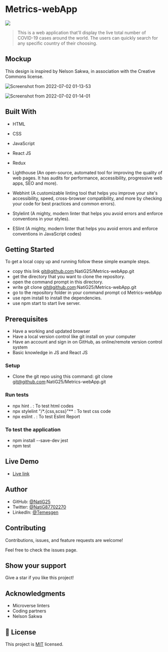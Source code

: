 # Metrics-webApp
![](https://img.shields.io/badge/Microverse-blueviolet)

> This is a web application that'll display the live total number of COVID-19 cases around the world. The users can quickly search for any specific country of their choosing.

## Mockup
This design is inspired by Nelson Sakwa, in association with the Creative Commons license.

![Screenshot from 2022-07-02 01-13-53](https://user-images.githubusercontent.com/86069740/176977303-7a010b58-3c0b-44e7-a5e2-4d45e9e318b5.png)

![Screenshot from 2022-07-02 01-14-01](https://user-images.githubusercontent.com/86069740/176977298-4767808b-c756-461f-b3b7-adc57c602fdc.png)

## Built With

- HTML

- CSS

- JavaScript

- React JS

- Redux

- Lighthouse (An open-source, automated tool for improving the quality of web pages. It has audits for performance, accessibility, progressive web apps, SEO and more).

- Webhint (A customizable linting tool that helps you improve your site's accessibility, speed, cross-browser compatibility, and more by checking your code for best practices and common errors).

- Stylelint (A mighty, modern linter that helps you avoid errors and enforce conventions in your styles).

- ESlint (A mighty, modern linter that helps you avoid errors and enforce conventions in JavaScript codes)

## Getting Started

To get a local copy up and running follow these simple example steps.

- copy this link git@github.com:NatiG25/Metrics-webApp.git
- get the directory that you want to clone the repository.
- open the command prompt in this directory.
- write git clone git@github.com:NatiG25/Metrics-webApp.git
- go to the repository folder in your command prompt cd Metrics-webApp
- use npm install to install the dependencies.
- use npm start to start live server.

## Prerequisites

- Have a working and updated browser
- Have a local version control like git install on your computer
- Have an account and sign in on GitHub, as online/remote version control system
- Basic knowledge in JS and React JS

### Setup

- Clone the git repo using this command: git clone git@github.com:NatiG25/Metrics-webApp.git

### Run tests

- npx hint . : To test html codes
- npx stylelint "/*.{css,scss}"** : To test css code
- npx eslint . : To test Eslint Report

### To test the application

- npm install --save-dev jest
- npm test

## Live Demo

- [Live link](https://62c0520991bd054aae5730d6--covid19-globally.netlify.app/)

## Author

- GitHub: [@NatiG25](https://github.com/NatiG25)
- Twitter: [@NatiG87702270](https://twitter.com/NatiG87702270)
- LinkedIn: [@Temesgen](https://linkedin.com/in/temesgen-g-gorgis-0910a6229 )

## Contributing

Contributions, issues, and feature requests are welcome!

Feel free to check the issues page.

## Show your support

Give a star if you like this project!

## Acknowledgments

- Microverse linters
- Coding partners
- Nelson Sakwa 

## 📝 License

This project is [MIT](./LICENSE) licensed.
